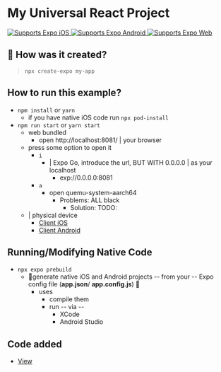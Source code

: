 # My Universal React Project

<p>
  <!-- iOS -->
  <a href="https://itunes.apple.com/app/apple-store/id982107779">
    <img alt="Supports Expo iOS" longdesc="Supports Expo iOS" src="https://img.shields.io/badge/iOS-4630EB.svg?style=flat-square&logo=APPLE&labelColor=999999&logoColor=fff" />
  </a>
  <!-- Android -->
  <a href="https://play.google.com/store/apps/details?id=host.exp.exponent&referrer=blankexample">
    <img alt="Supports Expo Android" longdesc="Supports Expo Android" src="https://img.shields.io/badge/Android-4630EB.svg?style=flat-square&logo=ANDROID&labelColor=A4C639&logoColor=fff" />
  </a>
  <!-- Web -->
  <a href="https://docs.expo.dev/workflow/web/">
    <img alt="Supports Expo Web" longdesc="Supports Expo Web" src="https://img.shields.io/badge/web-4630EB.svg?style=flat-square&logo=GOOGLE-CHROME&labelColor=4285F4&logoColor=fff" />
  </a>
</p>

## 🚀 How was it created?

> `npx create-expo my-app`

## How to run this example?

* `npm install` or `yarn`
  * if you have native iOS code run `npx pod-install`
* `npm run start` or `yarn start`
  * web bundled
    * open http://localhost:8081/ | your browser
  * press some option to open it 
    * `i`
      * | Expo Go, introduce the url, BUT WITH 0.0.0.0 | as your localhost
        * exp://0.0.0.0:8081
    * `a`
      * open quemu-system-aarch64
        * Problems: ALL black
          * Solution: TODO:
  * | physical device
    * [Client iOS](https://itunes.apple.com/app/apple-store/id982107779)
    * [Client Android](https://play.google.com/store/apps/details?id=host.exp.exponent&referrer=blankexample)

## Running/Modifying Native Code

* `npx expo prebuild`
  * 👀generate native iOS and Android projects -- from your -- Expo config file (**app.json**/ **app.config.js**) 👀
    * uses
      * compile them
      * run -- via --
        * XCode
        * Android Studio


## Code added
* [View](https://reactnative.dev/docs/view)
